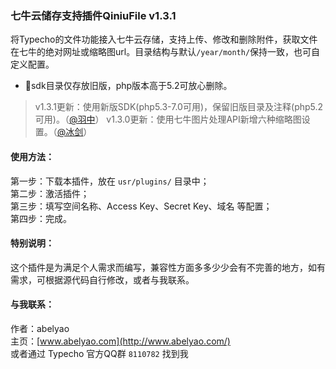 ### 七牛云储存支持插件QiniuFile v1.3.1

将Typecho的文件功能接入七牛云存储，支持上传、修改和删除附件，获取文件在七牛的绝对网址或缩略图url。目录结构与默认`/year/month/`保持一致，也可自定义配置。

- :dart:sdk目录仅存放旧版，php版本高于5.2可放心删除。

 > v1.3.1更新：使用新版SDK(php5.3-7.0可用)，保留旧版目录及注释(php5.2可用)。（[@羽中](https://github.com/binjoo)）
 > v1.3.0更新：使用七牛图片处理API新增六种缩略图设置。（[@冰剑](https://github.com/binjoo)）

#### 使用方法：
第一步：下载本插件，放在 `usr/plugins/` 目录中；  
第二步：激活插件；  
第三步：填写空间名称、Access Key、Secret Key、域名 等配置；  
第四步：完成。

#### 特别说明：
这个插件是为满足个人需求而编写，兼容性方面多多少少会有不完善的地方，如有需求，可根据源代码自行修改，或者与我联系。

#### 与我联系：
作者：abelyao    
主页：[www.abelyao.com](http://www.abelyao.com/)  
或者通过 Typecho 官方QQ群 `8110782` 找到我
